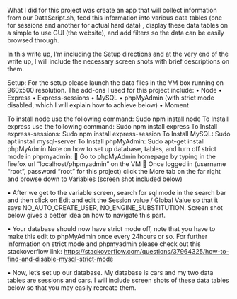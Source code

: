 
What I did for this project was create an app that will collect information from our DataScript.sh, feed this information into various data tables (one for sessions and another for actual hard data) , display these data tables on a simple to use GUI (the website), and add filters so the data can be easily browsed through. 

In this write up, I’m including the Setup directions and at the very end of the write up, I will include the necessary screen shots with brief descriptions on them.

Setup:
	For the setup please launch the data files in the VM box running on 960x500 resolution. The add-ons I used for this project include:
•	Node
•	Express
•	Express-sessions
•	MySQL
•	phpMyAdmin (with strict mode disabled, which I will explain how to achieve below)
•	Moment

To install node use the following command:
Sudo npm install node
To Install express use the following command:
Sudo npm install express
To Install express-sessions:
Sudo npm install express-session
To Install MySQL:
Sudo apt install mysql-server
To Install phpMyAdmin:
Sudo apt-get install phpMyAdmin
	Note on how to set up database, tables, and turn off strict mode in phpmyadmin:
	Go to phpMyAdmin homepage by typing in the firefox url “localhost/phpmyadmin” on the VM
	Once logged in (username “root”, password “root” for this project) click the More tab on the far right and browse down to Variables (screen shot included below)
 
•	After we get to the variable screen, search for sql mode in the search bar and then click on Edit and edit the Session value / Global Value so that it says NO_AUTO_CREATE_USER, NO_ENGINE_SUBSTITUTION. Screen shot below gives a better idea on how to navigate this part.
 

•	Your database should now have strict mode off, note that you have to make this edit to phpMyAdmin once every 24hours or so. For further information on strict mode and phpmyadmin please check out this stackoverflow link: 
https://stackoverflow.com/questions/37964325/how-to-find-and-disable-mysql-strict-mode

•	Now, let’s set up our database. My database is cars and my two data tables are sessions and cars. I will include screen shots of these data tables below so that you may easily recreate them.

